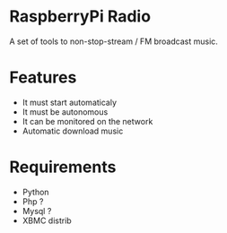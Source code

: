 RaspberryPi Radio
====

A set of tools to non-stop-stream / FM broadcast music.

Features
====
* It must start automaticaly
* It must be autonomous
* It can be monitored on the network
* Automatic download music


Requirements
====
* Python
* Php ?
* Mysql ?
* XBMC distrib

